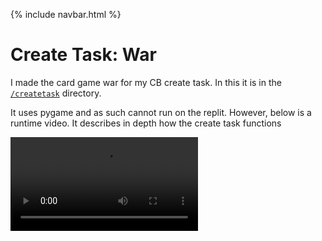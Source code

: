 {% include navbar.html %}

# Create Task: War
I made the card game war for my CB create task.  In this it is in the [`/createtask`](https://github.com/CalrethonOfMirkwood/tri3CSPPortfolio/tree/master/createtask) directory.

It uses pygame and as such cannot run on the replit.  However, below is a runtime video.  It describes in depth how the create task functions

<video controls>
    <source src="/media/war.mp4" type="video/mp4">
</video>
